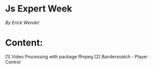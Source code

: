 # Js Expert Week

*By Erick Wendel*

# Content:

[1] Video Processing with package ffmpeg
[2] Bandersnatch - Player Control